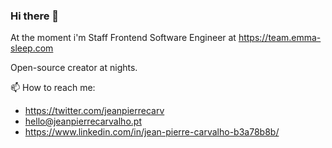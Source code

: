 ### Hi there 👋

At the moment i'm Staff Frontend Software Engineer at https://team.emma-sleep.com

Open-source creator at nights.

📫 How to reach me:
- https://twitter.com/jeanpierrecarv
- hello@jeanpierrecarvalho.pt
- https://www.linkedin.com/in/jean-pierre-carvalho-b3a78b8b/
